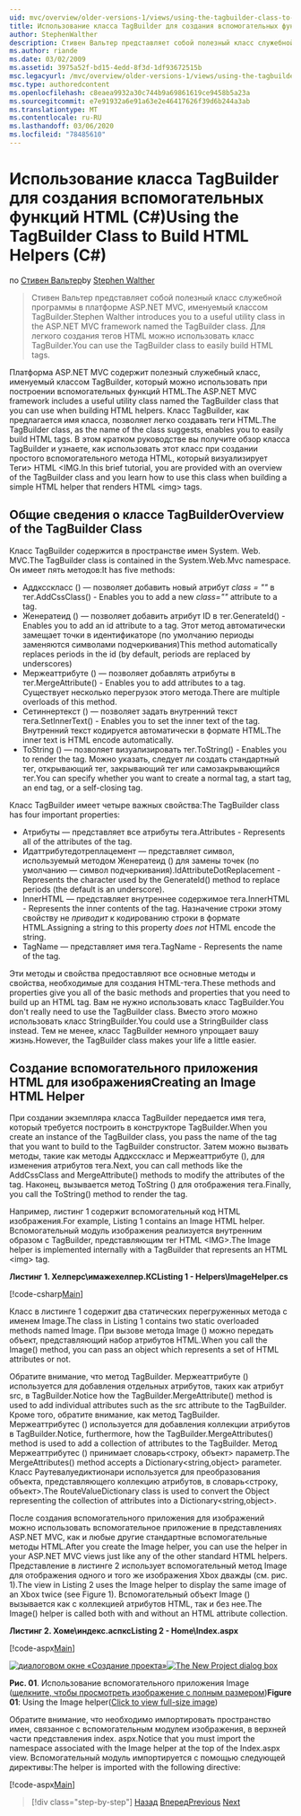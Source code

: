 ```yaml
---
uid: mvc/overview/older-versions-1/views/using-the-tagbuilder-class-to-build-html-helpers-cs
title: Использование класса TagBuilder для создания вспомогательных функций HTML (C#) | Документация Майкрософт
author: StephenWalther
description: Стивен Вальтер представляет собой полезный класс служебной программы в платформе ASP.NET MVC, именуемый классом TagBuilder. Для простоты можно использовать класс TagBuilder...
ms.author: riande
ms.date: 03/02/2009
ms.assetid: 3975a52f-bd15-4edd-8f3d-1df93672515b
msc.legacyurl: /mvc/overview/older-versions-1/views/using-the-tagbuilder-class-to-build-html-helpers-cs
msc.type: authoredcontent
ms.openlocfilehash: c8eaea9932a30c744b9a69861619ce9458b5a23a
ms.sourcegitcommit: e7e91932a6e91a63e2e46417626f39d6b244a3ab
ms.translationtype: MT
ms.contentlocale: ru-RU
ms.lasthandoff: 03/06/2020
ms.locfileid: "78485610"
---
```

# <a name="using-the-tagbuilder-class-to-build-html-helpers-c"></a><span data-ttu-id="aac44-104">Использование класса TagBuilder для создания вспомогательных функций HTML (C#)</span><span class="sxs-lookup"><span data-stu-id="aac44-104">Using the TagBuilder Class to Build HTML Helpers (C#)</span></span>

<span data-ttu-id="aac44-105">по [Стивен Вальтер](https://github.com/StephenWalther)</span><span class="sxs-lookup"><span data-stu-id="aac44-105">by [Stephen Walther](https://github.com/StephenWalther)</span></span>

> <span data-ttu-id="aac44-106">Стивен Вальтер представляет собой полезный класс служебной программы в платформе ASP.NET MVC, именуемый классом TagBuilder.</span><span class="sxs-lookup"><span data-stu-id="aac44-106">Stephen Walther introduces you to a useful utility class in the ASP.NET MVC framework named the TagBuilder class.</span></span> <span data-ttu-id="aac44-107">Для легкого создания тегов HTML можно использовать класс TagBuilder.</span><span class="sxs-lookup"><span data-stu-id="aac44-107">You can use the TagBuilder class to easily build HTML tags.</span></span>

<span data-ttu-id="aac44-108">Платформа ASP.NET MVC содержит полезный служебный класс, именуемый классом TagBuilder, который можно использовать при построении вспомогательных функций HTML.</span><span class="sxs-lookup"><span data-stu-id="aac44-108">The ASP.NET MVC framework includes a useful utility class named the TagBuilder class that you can use when building HTML helpers.</span></span> <span data-ttu-id="aac44-109">Класс TagBuilder, как предлагается имя класса, позволяет легко создавать теги HTML.</span><span class="sxs-lookup"><span data-stu-id="aac44-109">The TagBuilder class, as the name of the class suggests, enables you to easily build HTML tags.</span></span> <span data-ttu-id="aac44-110">В этом кратком руководстве вы получите обзор класса TagBuilder и узнаете, как использовать этот класс при создании простого вспомогательного метода HTML, который визуализирует Теги&gt; HTML &lt;IMG.</span><span class="sxs-lookup"><span data-stu-id="aac44-110">In this brief tutorial, you are provided with an overview of the TagBuilder class and you learn how to use this class when building a simple HTML helper that renders HTML &lt;img&gt; tags.</span></span>

## <a name="overview-of-the-tagbuilder-class"></a><span data-ttu-id="aac44-111">Общие сведения о классе TagBuilder</span><span class="sxs-lookup"><span data-stu-id="aac44-111">Overview of the TagBuilder Class</span></span>

<span data-ttu-id="aac44-112">Класс TagBuilder содержится в пространстве имен System. Web. MVC.</span><span class="sxs-lookup"><span data-stu-id="aac44-112">The TagBuilder class is contained in the System.Web.Mvc namespace.</span></span> <span data-ttu-id="aac44-113">Он имеет пять методов:</span><span class="sxs-lookup"><span data-stu-id="aac44-113">It has five methods:</span></span>

- <span data-ttu-id="aac44-114">Аддксскласс () — позволяет добавить новый атрибут *class = ""* в тег.</span><span class="sxs-lookup"><span data-stu-id="aac44-114">AddCssClass() - Enables you to add a new *class=""* attribute to a tag.</span></span>
- <span data-ttu-id="aac44-115">Женератеид () — позволяет добавить атрибут ID в тег.</span><span class="sxs-lookup"><span data-stu-id="aac44-115">GenerateId() - Enables you to add an id attribute to a tag.</span></span> <span data-ttu-id="aac44-116">Этот метод автоматически замещает точки в идентификаторе (по умолчанию периоды заменяются символами подчеркивания)</span><span class="sxs-lookup"><span data-stu-id="aac44-116">This method automatically replaces periods in the id (by default, periods are replaced by underscores)</span></span>
- <span data-ttu-id="aac44-117">Мержеаттрибуте () — позволяет добавлять атрибуты в тег.</span><span class="sxs-lookup"><span data-stu-id="aac44-117">MergeAttribute() - Enables you to add attributes to a tag.</span></span> <span data-ttu-id="aac44-118">Существует несколько перегрузок этого метода.</span><span class="sxs-lookup"><span data-stu-id="aac44-118">There are multiple overloads of this method.</span></span>
- <span data-ttu-id="aac44-119">Сетиннертекст () — позволяет задать внутренний текст тега.</span><span class="sxs-lookup"><span data-stu-id="aac44-119">SetInnerText() - Enables you to set the inner text of the tag.</span></span> <span data-ttu-id="aac44-120">Внутренний текст кодируется автоматически в формате HTML.</span><span class="sxs-lookup"><span data-stu-id="aac44-120">The inner text is HTML encode automatically.</span></span>
- <span data-ttu-id="aac44-121">ToString () — позволяет визуализировать тег.</span><span class="sxs-lookup"><span data-stu-id="aac44-121">ToString() - Enables you to render the tag.</span></span> <span data-ttu-id="aac44-122">Можно указать, следует ли создать стандартный тег, открывающий тег, закрывающий тег или самозакрывающийся тег.</span><span class="sxs-lookup"><span data-stu-id="aac44-122">You can specify whether you want to create a normal tag, a start tag, an end tag, or a self-closing tag.</span></span>

<span data-ttu-id="aac44-123">Класс TagBuilder имеет четыре важных свойства:</span><span class="sxs-lookup"><span data-stu-id="aac44-123">The TagBuilder class has four important properties:</span></span>

- <span data-ttu-id="aac44-124">Атрибуты — представляет все атрибуты тега.</span><span class="sxs-lookup"><span data-stu-id="aac44-124">Attributes - Represents all of the attributes of the tag.</span></span>
- <span data-ttu-id="aac44-125">Идаттрибутедотреплацемент — представляет символ, используемый методом Женератеид () для замены точек (по умолчанию — символ подчеркивания).</span><span class="sxs-lookup"><span data-stu-id="aac44-125">IdAttributeDotReplacement - Represents the character used by the GenerateId() method to replace periods (the default is an underscore).</span></span>
- <span data-ttu-id="aac44-126">InnerHTML — представляет внутреннее содержимое тега.</span><span class="sxs-lookup"><span data-stu-id="aac44-126">InnerHTML - Represents the inner contents of the tag.</span></span> <span data-ttu-id="aac44-127">Назначение строки этому свойству не *приводит* к кодированию строки в формате HTML.</span><span class="sxs-lookup"><span data-stu-id="aac44-127">Assigning a string to this property *does not* HTML encode the string.</span></span>
- <span data-ttu-id="aac44-128">TagName — представляет имя тега.</span><span class="sxs-lookup"><span data-stu-id="aac44-128">TagName - Represents the name of the tag.</span></span>

<span data-ttu-id="aac44-129">Эти методы и свойства предоставляют все основные методы и свойства, необходимые для создания HTML-тега.</span><span class="sxs-lookup"><span data-stu-id="aac44-129">These methods and properties give you all of the basic methods and properties that you need to build up an HTML tag.</span></span> <span data-ttu-id="aac44-130">Вам не нужно использовать класс TagBuilder.</span><span class="sxs-lookup"><span data-stu-id="aac44-130">You don't really need to use the TagBuilder class.</span></span> <span data-ttu-id="aac44-131">Вместо этого можно использовать класс StringBuilder.</span><span class="sxs-lookup"><span data-stu-id="aac44-131">You could use a StringBuilder class instead.</span></span> <span data-ttu-id="aac44-132">Тем не менее, класс TagBuilder немного упрощает вашу жизнь.</span><span class="sxs-lookup"><span data-stu-id="aac44-132">However, the TagBuilder class makes your life a little easier.</span></span>

## <a name="creating-an-image-html-helper"></a><span data-ttu-id="aac44-133">Создание вспомогательного приложения HTML для изображения</span><span class="sxs-lookup"><span data-stu-id="aac44-133">Creating an Image HTML Helper</span></span>

<span data-ttu-id="aac44-134">При создании экземпляра класса TagBuilder передается имя тега, который требуется построить в конструкторе TagBuilder.</span><span class="sxs-lookup"><span data-stu-id="aac44-134">When you create an instance of the TagBuilder class, you pass the name of the tag that you want to build to the TagBuilder constructor.</span></span> <span data-ttu-id="aac44-135">Затем можно вызвать методы, такие как методы Аддксскласс и Мержеаттрибуте (), для изменения атрибутов тега.</span><span class="sxs-lookup"><span data-stu-id="aac44-135">Next, you can call methods like the AddCssClass and MergeAttribute() methods to modify the attributes of the tag.</span></span> <span data-ttu-id="aac44-136">Наконец, вызывается метод ToString () для отображения тега.</span><span class="sxs-lookup"><span data-stu-id="aac44-136">Finally, you call the ToString() method to render the tag.</span></span>

<span data-ttu-id="aac44-137">Например, листинг 1 содержит вспомогательный код HTML изображения.</span><span class="sxs-lookup"><span data-stu-id="aac44-137">For example, Listing 1 contains an Image HTML helper.</span></span> <span data-ttu-id="aac44-138">Вспомогательный модуль изображения реализуется внутренним образом с TagBuilder, представляющим тег HTML &lt;IMG&gt;.</span><span class="sxs-lookup"><span data-stu-id="aac44-138">The Image helper is implemented internally with a TagBuilder that represents an HTML &lt;img&gt; tag.</span></span>

<span data-ttu-id="aac44-139">**Листинг 1. Хелперс\имажехелпер.КС**</span><span class="sxs-lookup"><span data-stu-id="aac44-139">**Listing 1 - Helpers\ImageHelper.cs**</span></span>

[!code-csharp[Main](using-the-tagbuilder-class-to-build-html-helpers-cs/samples/sample1.cs)]

<span data-ttu-id="aac44-140">Класс в листинге 1 содержит два статических перегруженных метода с именем Image.</span><span class="sxs-lookup"><span data-stu-id="aac44-140">The class in Listing 1 contains two static overloaded methods named Image.</span></span> <span data-ttu-id="aac44-141">При вызове метода Image () можно передать объект, представляющий набор атрибутов HTML.</span><span class="sxs-lookup"><span data-stu-id="aac44-141">When you call the Image() method, you can pass an object which represents a set of HTML attributes or not.</span></span>

<span data-ttu-id="aac44-142">Обратите внимание, что метод TagBuilder. Мержеаттрибуте () используется для добавления отдельных атрибутов, таких как атрибут src, в TagBuilder.</span><span class="sxs-lookup"><span data-stu-id="aac44-142">Notice how the TagBuilder.MergeAttribute() method is used to add individual attributes such as the src attribute to the TagBuilder.</span></span> <span data-ttu-id="aac44-143">Кроме того, обратите внимание, как метод TagBuilder. Мержеаттрибутес () используется для добавления коллекции атрибутов в TagBuilder.</span><span class="sxs-lookup"><span data-stu-id="aac44-143">Notice, furthermore, how the TagBuilder.MergeAttributes() method is used to add a collection of attributes to the TagBuilder.</span></span> <span data-ttu-id="aac44-144">Метод Мержеаттрибутес () принимает словарь&lt;строку, объект&gt; параметр.</span><span class="sxs-lookup"><span data-stu-id="aac44-144">The MergeAttributes() method accepts a Dictionary&lt;string,object&gt; parameter.</span></span> <span data-ttu-id="aac44-145">Класс Раутевалуедиктионари используется для преобразования объекта, представляющего коллекцию атрибутов, в словарь&lt;строку, объект&gt;.</span><span class="sxs-lookup"><span data-stu-id="aac44-145">The RouteValueDictionary class is used to convert the Object representing the collection of attributes into a Dictionary&lt;string,object&gt;.</span></span>

<span data-ttu-id="aac44-146">После создания вспомогательного приложения для изображений можно использовать вспомогательное приложение в представлениях ASP.NET MVC, как и любые другие стандартные вспомогательные методы HTML.</span><span class="sxs-lookup"><span data-stu-id="aac44-146">After you create the Image helper, you can use the helper in your ASP.NET MVC views just like any of the other standard HTML helpers.</span></span> <span data-ttu-id="aac44-147">Представление в листинге 2 использует вспомогательный метод Image для отображения одного и того же изображения Xbox дважды (см. рис. 1).</span><span class="sxs-lookup"><span data-stu-id="aac44-147">The view in Listing 2 uses the Image helper to display the same image of an Xbox twice (see Figure 1).</span></span> <span data-ttu-id="aac44-148">Вспомогательный объект Image () вызывается как с коллекцией атрибутов HTML, так и без нее.</span><span class="sxs-lookup"><span data-stu-id="aac44-148">The Image() helper is called both with and without an HTML attribute collection.</span></span>

<span data-ttu-id="aac44-149">**Листинг 2. Хоме\индекс.аспкс**</span><span class="sxs-lookup"><span data-stu-id="aac44-149">**Listing 2 - Home\Index.aspx**</span></span>

[!code-aspx[Main](using-the-tagbuilder-class-to-build-html-helpers-cs/samples/sample2.aspx)]

<span data-ttu-id="aac44-150">[![диалоговом окне «Создание проекта»](using-the-tagbuilder-class-to-build-html-helpers-cs/_static/image1.jpg)](using-the-tagbuilder-class-to-build-html-helpers-cs/_static/image1.png)</span><span class="sxs-lookup"><span data-stu-id="aac44-150">[![The New Project dialog box](using-the-tagbuilder-class-to-build-html-helpers-cs/_static/image1.jpg)](using-the-tagbuilder-class-to-build-html-helpers-cs/_static/image1.png)</span></span>

<span data-ttu-id="aac44-151">**Рис. 01**. Использование вспомогательного приложения Image ([щелкните, чтобы просмотреть изображение с полным размером](using-the-tagbuilder-class-to-build-html-helpers-cs/_static/image2.png))</span><span class="sxs-lookup"><span data-stu-id="aac44-151">**Figure 01**: Using the Image helper([Click to view full-size image](using-the-tagbuilder-class-to-build-html-helpers-cs/_static/image2.png))</span></span>

<span data-ttu-id="aac44-152">Обратите внимание, что необходимо импортировать пространство имен, связанное с вспомогательным модулем изображения, в верхней части представления index. aspx.</span><span class="sxs-lookup"><span data-stu-id="aac44-152">Notice that you must import the namespace associated with the Image helper at the top of the Index.aspx view.</span></span> <span data-ttu-id="aac44-153">Вспомогательный модуль импортируется с помощью следующей директивы:</span><span class="sxs-lookup"><span data-stu-id="aac44-153">The helper is imported with the following directive:</span></span>

[!code-aspx[Main](using-the-tagbuilder-class-to-build-html-helpers-cs/samples/sample3.aspx)]

> [!div class="step-by-step"]
> <span data-ttu-id="aac44-154">[Назад](creating-custom-html-helpers-cs.md)
> [Вперед](creating-page-layouts-with-view-master-pages-cs.md)</span><span class="sxs-lookup"><span data-stu-id="aac44-154">[Previous](creating-custom-html-helpers-cs.md)
[Next](creating-page-layouts-with-view-master-pages-cs.md)</span></span>
